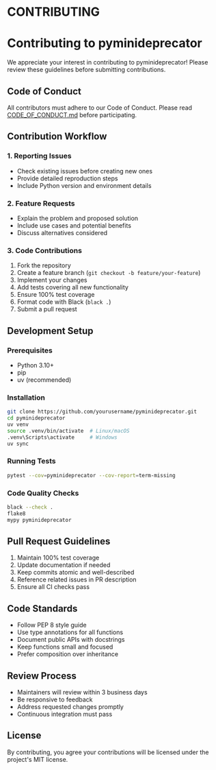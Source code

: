 # CONTRIBUTING

# Contributing to pyminideprecator

We appreciate your interest in contributing to pyminideprecator! Please review these guidelines before submitting contributions.

## Code of Conduct

All contributors must adhere to our Code of Conduct. Please read [CODE_OF_CONDUCT.md](CODE_OF_CONDUCT.md) before participating.

## Contribution Workflow

### 1. Reporting Issues
- Check existing issues before creating new ones
- Provide detailed reproduction steps
- Include Python version and environment details

### 2. Feature Requests
- Explain the problem and proposed solution
- Include use cases and potential benefits
- Discuss alternatives considered

### 3. Code Contributions
1. Fork the repository
2. Create a feature branch (`git checkout -b feature/your-feature`)
3. Implement your changes
4. Add tests covering all new functionality
5. Ensure 100% test coverage
6. Format code with Black (`black .`)
7. Submit a pull request

## Development Setup

### Prerequisites
- Python 3.10+
- pip
- uv (recommended)

### Installation
```bash
git clone https://github.com/yourusername/pyminideprecator.git
cd pyminideprecator
uv venv
source .venv/bin/activate  # Linux/macOS
.venv\Scripts\activate     # Windows
uv sync
```

### Running Tests
```bash
pytest --cov=pyminideprecator --cov-report=term-missing
```

### Code Quality Checks
```bash
black --check .
flake8
mypy pyminideprecator
```

## Pull Request Guidelines
1. Maintain 100% test coverage
2. Update documentation if needed
3. Keep commits atomic and well-described
4. Reference related issues in PR description
5. Ensure all CI checks pass

## Code Standards
- Follow PEP 8 style guide
- Use type annotations for all functions
- Document public APIs with docstrings
- Keep functions small and focused
- Prefer composition over inheritance

## Review Process
- Maintainers will review within 3 business days
- Be responsive to feedback
- Address requested changes promptly
- Continuous integration must pass

## License
By contributing, you agree your contributions will be licensed under the project's MIT license.

